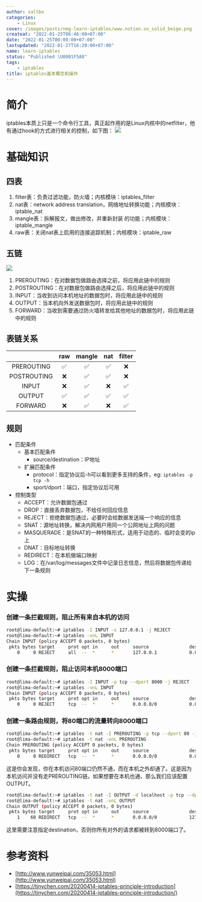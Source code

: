```yaml
---
author: saltbo
categories:
    - Linux
cover: /images/posts/nmg-learn-iptables/www.notion.so_solid_beige.png
createat: "2022-01-25T06:46:00+07:00"
date: "2022-01-25T00:00:00+07:00"
lastupdated: "2022-01-27T16:20:00+07:00"
name: learn-iptables
status: "Published \U0001F5A8"
tags:
    - iptables
title: iptables基本概念和操作
---
```


# 简介
iptables本质上只是一个命令行工具，真正起作用的是Linux内核中的netfilter，他有通过hook的方式进行相关的控制，如下图：
![](/images/posts/nmg-learn-iptables/s3.us-west-2.amazonaws.com_89d0f15f-c24c-40b2-97c7-d46f9c0f8d95.png)
# 基础知识
## 四表
1. filter表：负责过滤功能，防火墙；内核模块：iptables_filter
2. nat表：network address translation，网络地址转换功能；内核模块：iptable_nat
3. mangle表：拆解报文，做出修改，并重新封装 的功能；内核模块：iptable_mangle
4. raw表：关闭nat表上启用的连接追踪机制；内核模块：iptable_raw
## 五链
![](/images/posts/nmg-learn-iptables/prod-files-secure.s3.us-west-2.amazonaws.com_e5432620-abf4-4b3a-bcb2-aa199b615c55.png)
1. PREROUTING：在对数据包做路由选择之前，将应用此链中的规则
2. POSTROUTING：在对数据包做路由选择之后，将应用此链中的规则
3. INPUT：当收到访问本机地址的数据包时，将应用此链中的规则
4. OUTPUT：当本机向外发送数据包时，将应用此链中的规则
5. FORWARD：当收到需要通过防火墙转发给其他地址的数据包时，将应用此链中的规则

## 表链关系
|  | raw | mangle | nat | filter |
| :-----: | :-----: | :-----: | :-----: | :-----: |
| PREROUTING | ✅ | ✅ | ✅ | ❌ |
| POSTROUTING | ❌ | ✅ | ✅ | ❌ |
| INPUT | ❌ | ✅ | ❌ | ✅ |
| OUTPUT | ✅ | ✅ | ✅ | ✅ |
| FORWARD | ❌ | ✅ | ❌ | ✅ |
## 规则
- 匹配条件
    - 基本匹配条件
        - source/destination：IP地址
    - 扩展匹配条件
        - protocol：指定协议后-h可以看到更多支持的条件，eg: `iptables -p tcp -h`
        - sport/dport：端口，指定协议后可用
- 控制类型
    - ACCEPT：允许数据包通过
    - DROP：直接丢弃数据包，不给任何回应信息
    - REJECT：拒绝数据包通过，必要时会给数据发送端一个响应的信息
    - SNAT：源地址转换，解决内网用户用同一个公网地址上网的问题
    - MASQUERADE：是SNAT的一种特殊形式，适用于动态的、临时会变的ip上
    - DNAT：目标地址转换
    - REDIRECT：在本机做端口映射
    - LOG：在/var/log/messages文件中记录日志信息，然后将数据包传递给下一条规则
# 实操
### 创建一条拦截规则，阻止所有来自本机的访问
```bash
root@lima-default:~# iptables -I INPUT -s 127.0.0.1 -j REJECT
root@lima-default:~# iptables -vnL INPUT
Chain INPUT (policy ACCEPT 0 packets, 0 bytes)
 pkts bytes target     prot opt in     out     source               destination
    0     0 REJECT     all  --  *      *       127.0.0.1            0.0.0.0/0            reject-with icmp-port-unreachable
```
### 创建一条拦截规则，阻止访问本机8000端口
```bash
root@lima-default:~# iptables -I INPUT -p tcp --dport 8000 -j REJECT
root@lima-default:~# iptables -vnL INPUT
Chain INPUT (policy ACCEPT 0 packets, 0 bytes)
 pkts bytes target     prot opt in     out     source               destination
    0     0 REJECT     tcp  --  *      *       0.0.0.0/0            0.0.0.0/0            tcp dpt:8000 reject-with icmp-port-unreachable
```
### 创建一条路由规则，将80端口的流量转向8000端口
```bash
root@lima-default:~# iptables -t nat -I PREROUTING -p tcp --dport 80 -j REDIRECT --to-port 8000
root@lima-default:~# iptables -t nat -vnL PREROUTING
Chain PREROUTING (policy ACCEPT 0 packets, 0 bytes)
 pkts bytes target     prot opt in     out     source               destination
    0     0 REDIRECT   tcp  --  *      *       0.0.0.0/0            0.0.0.0/0            tcp dpt:80 redir ports 8000
```
这是你会发现，你在本机访问80端口仍然不通，而在本机之外却通了。这是因为本机访问并没有走PREROUTING链。如果想要在本机也通，那么我们应该配置OUTPUT。
```bash
root@lima-default:~# iptables -t nat -I OUTPUT -d localhost -p tcp --dport 80 -j REDIRECT --to-ports 8000
root@lima-default:~# iptables -t nat -vnL OUTPUT
Chain OUTPUT (policy ACCEPT 0 packets, 0 bytes)
 pkts bytes target     prot opt in     out     source               destination
    1    60 REDIRECT   tcp  --  *      *       0.0.0.0/0            127.0.0.1            tcp dpt:80 redir ports 8000
```
这里需要注意指定destination，否则你所有对外的请求都被转到8000端口了。

# 参考资料
- [http://www.yunweipai.com/35053.html](http://www.yunweipai.com/35053.html)
- [https://tinychen.com/20200414-iptables-principle-introduction](https://tinychen.com/20200414-iptables-principle-introduction/)

